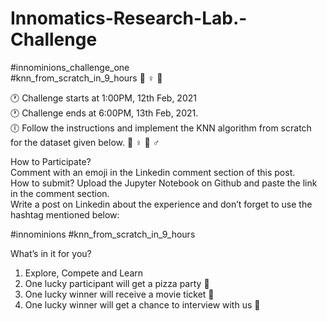 # Innomatics-Research-Lab.-Challenge

#innominions_challenge_one                                                                                                                                               
#knn_from_scratch_in_9_hours 🏃 ♀ 💨

🕐 Challenge starts​ at 1:00PM, 12th Feb, 2021                                                                                                                    
🕐 Challenge ends​ at 6:00PM, 13th Feb, 2021.                                                                                        
🕕  Follow the instructions and implement the KNN algorithm from scratch for the dataset given below. 🤷 ♀ 🤷 ♂   

How to Participate?                                                                                                  
Comment with an emoji in the Linkedin comment section of this post.  
How to submit? Upload the Jupyter Notebook on Github and paste the link in the comment section.  
Write a post on Linkedin about the experience and don’t forget to use the hashtag mentioned below:  

#innominions  #knn_from_scratch_in_9_hours  

What’s in it for you? 
1. Explore, Compete and Learn 
2. One lucky participant will get a pizza party 🍕 
3. One lucky winner will receive a movie ticket 🎫 
4. One lucky winner will get a chance to interview with us 🍧 
